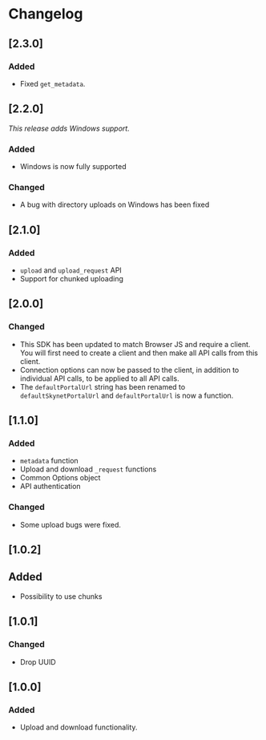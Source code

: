 # Changelog

## [2.3.0]

### Added

- Fixed `get_metadata`.

## [2.2.0]

_This release adds Windows support._

### Added

- Windows is now fully supported

### Changed

- A bug with directory uploads on Windows has been fixed

## [2.1.0]

### Added

- `upload` and `upload_request` API
- Support for chunked uploading

## [2.0.0]

### Changed

- This SDK has been updated to match Browser JS and require a client. You will
  first need to create a client and then make all API calls from this client.
- Connection options can now be passed to the client, in addition to individual
  API calls, to be applied to all API calls.
- The `defaultPortalUrl` string has been renamed to `defaultSkynetPortalUrl` and
  `defaultPortalUrl` is now a function.

## [1.1.0]

### Added

- `metadata` function
- Upload and download `_request` functions
- Common Options object
- API authentication

### Changed

- Some upload bugs were fixed.

## [1.0.2]

## Added

- Possibility to use chunks

## [1.0.1]

### Changed

- Drop UUID

## [1.0.0]

### Added

- Upload and download functionality.
